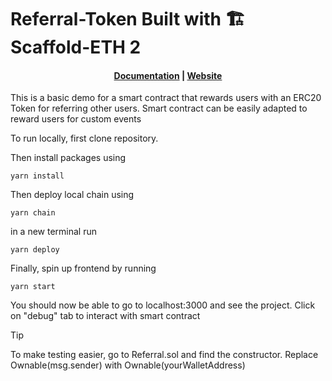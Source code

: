 # Referral-Token Built with 🏗 Scaffold-ETH 2

<h4 align="center">
  <a href="https://docs.scaffoldeth.io">Documentation</a> |
  <a href="https://scaffoldeth.io">Website</a>
</h4>

This is a basic demo for a smart contract that rewards users with an ERC20 Token for referring other users. Smart contract can be easily adapted to reward users for custom events

To run locally, first clone repository.

Then install packages using

```
yarn install
```

Then deploy local chain using

```
yarn chain
```

in a new terminal run

```
yarn deploy
```

Finally, spin up frontend by running

```
yarn start
```

You should now be able to go to localhost:3000 and see the project. Click on "debug" tab to interact with smart contract

> [!TIP]
> To make testing easier, go to Referral.sol and find the constructor. Replace Ownable(msg.sender) with Ownable(yourWalletAddress)
